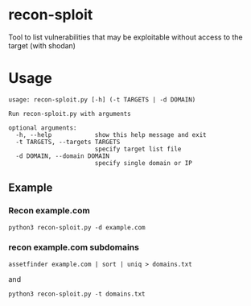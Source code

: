 # recon-sploit
Tool to list vulnerabilities that may be exploitable without access to the target (with shodan)

# Usage
```
usage: recon-sploit.py [-h] (-t TARGETS | -d DOMAIN)

Run recon-sploit.py with arguments

optional arguments:
  -h, --help            show this help message and exit
  -t TARGETS, --targets TARGETS
                        specify target list file
  -d DOMAIN, --domain DOMAIN
                        specify single domain or IP
```

## Example

### Recon example.com
```
python3 recon-sploit.py -d example.com 
```

### recon example.com subdomains
```
assetfinder example.com | sort | uniq > domains.txt  
```
and
```
python3 recon-sploit.py -t domains.txt
``` 




